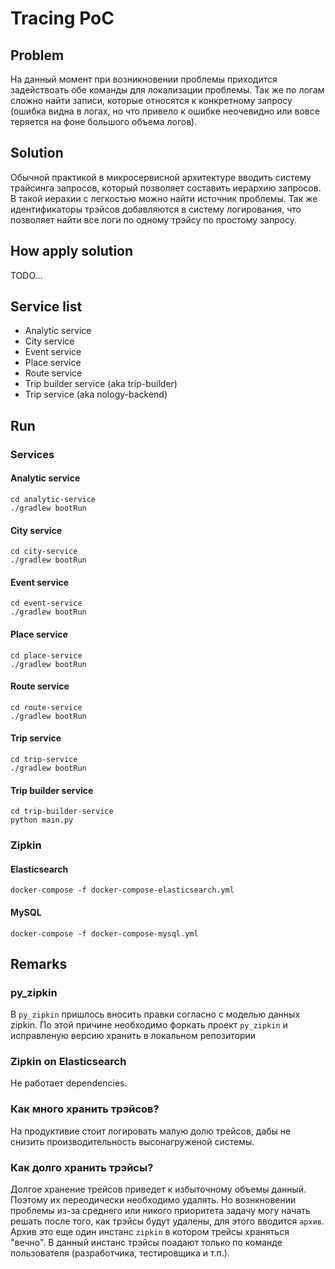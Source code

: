 # Tracing PoC

## Problem 

На данный момент при возникновении проблемы приходится задействоать 
обе команды для локализации проблемы. Так же по логам сложно найти 
записи, которые относятся к конкретному запросу (ошибка видна в логах,
но что привело к ошибке неочевидно или вовсе теряется на фоне большого
объема логов).

## Solution

Обычной практикой в микросервисной архитектуре вводить систему
трайсинга запросов, который позволяет составить иерархию запросов. 
В такой иерахии с легкостью можно найти источник проблемы.
Так же идентификаторы трэйсов добавляются в систему логирования, 
что позволяет найти все логи по одному трэйсу по простому запросу. 

## How apply solution

TODO...

## Service list

- Analytic service
- City service 
- Event service
- Place service
- Route service
- Trip builder service (aka trip-builder)
- Trip service (aka nology-backend)

## Run

### Services

#### Analytic service

```shell
cd analytic-service
./gradlew bootRun
```

#### City service

```shell
cd city-service
./gradlew bootRun
```

#### Event service

```shell
cd event-service
./gradlew bootRun
```

#### Place service

```shell
cd place-service
./gradlew bootRun
```

#### Route service

```shell
cd route-service
./gradlew bootRun
```

#### Trip service

```shell
cd trip-service
./gradlew bootRun
```

#### Trip builder service

```shell
cd trip-builder-service
python main.py
```

### Zipkin

#### Elasticsearch

```shell
docker-compose -f docker-compose-elasticsearch.yml
```

#### MySQL

```shell
docker-compose -f docker-compose-mysql.yml
```

## Remarks

### py_zipkin

В `py_zipkin` пришлось вносить правки согласно с моделью данных zipkin.
По этой причине необходимо форкать проект `py_zipkin` и исправленую версию хранить в локальном репозитории

### Zipkin on Elasticsearch

Не работает dependencies.

### Как много хранить трэйсов?

На продуктивие стоит логировать малую долю трейсов, дабы не 
снизить производительность высонагруженой системы.

### Как долго хранить трэйсы?

Долгое хранение трейсов приведет к избыточному объемы данный.
Поэтому их переодически необходимо удалять. 
Но вознкновении проблемы из-за среднего или никого приоритета
задачу могу начать решать после того, как трэйсы будут 
удалены, для этого вводится `архив`. Архив это еще один 
инстанс `zipkin` в котором трейсы храняться "вечно". В данный
инстанс трэйсы поадают только по команде пользователя (разработчика, 
тестировщика и т.п.).

